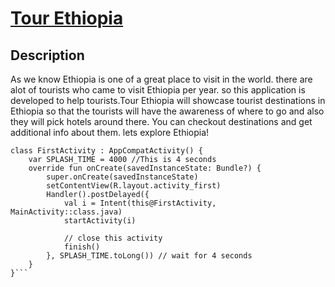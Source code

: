 # [Tour Ethiopia](https://www.lonelyplanet.com/ethiopia/tours)
## Description
As we know Ethiopia is one of a great place to visit in the world. there are alot of tourists who came to visit Ethiopia per year. so this application is developed to help tourists.Tour Ethiopia will showcase tourist destinations in Ethiopia so that the tourists will have the awareness of where to go and also they will pick hotels around there. You can checkout destinations and get additional info about them. lets explore Ethiopia!
```
class FirstActivity : AppCompatActivity() {
    var SPLASH_TIME = 4000 //This is 4 seconds
    override fun onCreate(savedInstanceState: Bundle?) {
        super.onCreate(savedInstanceState)
        setContentView(R.layout.activity_first)
        Handler().postDelayed({
            val i = Intent(this@FirstActivity, MainActivity::class.java)
            startActivity(i)

            // close this activity
            finish()
        }, SPLASH_TIME.toLong()) // wait for 4 seconds
    }
}```
